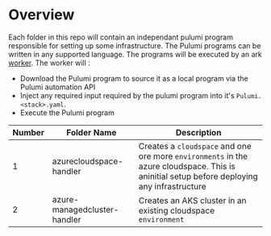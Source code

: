 # Overview

Each folder in this repo will contain an independant pulumi program responsible for setting up some infrastructure. The Pulumi programs can be written in any supported language. The programs will be executed by an ark [worker](https://github.com/katasec/ark/tree/main/worker). The worker will :

- Download the Pulumi program to source it as a local program via the Pulumi automation API
- Inject any required input required by the pulumi program into it's `Pulumi.<stack>.yaml`.
- Execute the Pulumi program


| Number | Folder  Name | Description |
| - | - | - |
| 1 | azurecloudspace-handler | Creates a `cloudspace` and one ore more `environments` in the azure cloudspace. This is aninitial setup before deploying any infrastructure|
| 2 | azure-managedcluster-handler | Creates an AKS cluster in an existing cloudspace `environment`|



